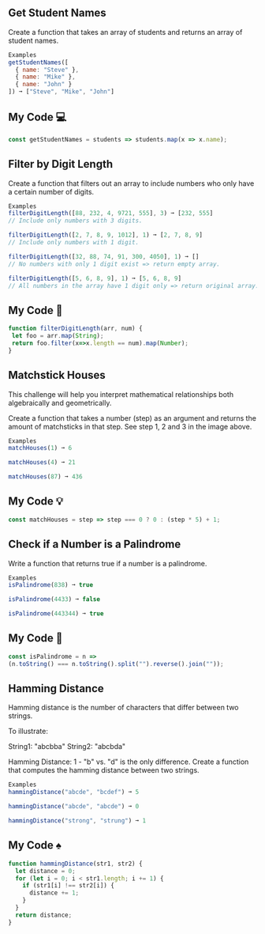 ## Get Student Names

Create a function that takes an array of students and returns an array of student names.
```js
Examples
getStudentNames([
  { name: "Steve" },
  { name: "Mike" },
  { name: "John" }
]) ➞ ["Steve", "Mike", "John"]
```
## My Code :computer:
```js
const getStudentNames = students => students.map(x => x.name);

```

## Filter by Digit Length
Create a function that filters out an array to include numbers who only have a certain number of digits.
```js
Examples
filterDigitLength([88, 232, 4, 9721, 555], 3) ➞ [232, 555]
// Include only numbers with 3 digits.

filterDigitLength([2, 7, 8, 9, 1012], 1) ➞ [2, 7, 8, 9]
// Include only numbers with 1 digit.

filterDigitLength([32, 88, 74, 91, 300, 4050], 1) ➞ []
// No numbers with only 1 digit exist => return empty array.

filterDigitLength([5, 6, 8, 9], 1) ➞ [5, 6, 8, 9]
// All numbers in the array have 1 digit only => return original array.
```
## My Code :raising_hand:
```js
function filterDigitLength(arr, num) {
 let foo = arr.map(String);
 return foo.filter(x=>x.length == num).map(Number); 
}
```

## Matchstick Houses
This challenge will help you interpret mathematical relationships both algebraically and geometrically.

Create a function that takes a number (step) as an argument and returns the amount of matchsticks in that step. See step 1, 2 and 3 in the image above.
```js
Examples
matchHouses(1) ➞ 6

matchHouses(4) ➞ 21

matchHouses(87) ➞ 436
```
## My Code :bulb:
```js
const matchHouses = step => step === 0 ? 0 : (step * 5) + 1;
```

## Check if a Number is a Palindrome
Write a function that returns true if a number is a palindrome.
```js
Examples
isPalindrome(838) ➞ true

isPalindrome(4433) ➞ false

isPalindrome(443344) ➞ true
```
## My Code :flashlight:	
```js
const isPalindrome = n =>
(n.toString() === n.toString().split("").reverse().join(""));
```

## Hamming Distance
Hamming distance is the number of characters that differ between two strings.

To illustrate:

String1: "abcbba"
String2: "abcbda"

Hamming Distance: 1 - "b" vs. "d" is the only difference.
Create a function that computes the hamming distance between two strings.
```js
Examples
hammingDistance("abcde", "bcdef") ➞ 5

hammingDistance("abcde", "abcde") ➞ 0

hammingDistance("strong", "strung") ➞ 1
```

## My Code :spades:
```js
function hammingDistance(str1, str2) {
  let distance = 0;
  for (let i = 0; i < str1.length; i += 1) {
    if (str1[i] !== str2[i]) {
      distance += 1;
    }
  }
  return distance;
}
```


